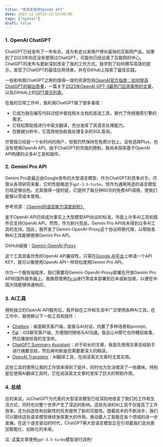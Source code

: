 ```yaml
---
title: "零成本使用OpenAI API"
date: 2023-12-20T15:25:52+08:00
tags: ["openai"]
draft: false
---
```


### 1. OpenAI ChatGPT

ChatGPT已经发布了一年有余，成为有史以来用户增长最快的互联网产品。如果到了2023年你还没有使用过ChatGPT，可能你已经远离了互联网的中心。ChatGPT的发布与更新深刻改变了我的工作方式。我学到了如何撰写高效的提示，发现了ChatGPT的最佳应用场景，并在GitHub上探索了最佳实践。

一些影响我ChatGPT之旅的值得一提的资源包括[OpenAI官方指南：如何提高ChatGPT的输出质量](https://www.huxiu.com/article/2440157.html)，一篇关于[2023年OpenAI GPT-3最热门应用案例的文章](https://blog.wordbot.io/ai-artificial-intelligence/openai-gpt-3-top-22-trending-use-case-ideas-in-2022/)，以及GitHub上的[GPT提示列表](https://github.com/linexjlin/GPTs)。

在我的日常工作中，我利用ChatGPT做了很多事情：
- 它成为我在编写代码过程中查找相关文档的首选工具，替代了传统搜索引擎的需求。
- 它轻松帮助我进行中英文翻译，充分发挥了其语言处理能力。
- 在数据分析中，它高效地协助我处理复杂的SQL查询。

尽管我已经是一个长时间的用户，但我仍然保持在免费计划上，没有选择Plus，也没有使用OpenAI API。由于ChatGPT的充值的限制，我尚未探索基于OpenAI API构建的众多AI工具和插件。

<!--more-->

### 2. Gemini Pro API

Gemini Pro是最近由Google发布的大型语言模型，作为ChatGPT的竞争对手。尽管从各项研究来看，它的性能略逊于`gpt-3.5-turbo`，但作为通用用途的语言模型已经足够出色。尤其值得一提的是，它提供了每分钟60次的免费API调用，使我们能够以零成本使用。

参考资源：[《Gemini的语言能力深度剖析》](https://arxiv.org/abs/2312.11444)

鉴于OpenAI API已经成为事实上大型模型API协议的标准，市面上许多AI工具和插件仅支持OpenAI API。然而，作为新兴竞品，Gemini Pro API尚未得到众多AI工具的支持。因此，我开发了Gemini-OpenAI-Proxy这个协议转换代理，以帮助各种AI工具能够使用Gemini Pro API。

GitHub链接：[Gemini-OpenAI-Proxy](https://github.com/Coderbaobao/gemini-openai-proxy)

这个工具具备优秀的OpenAI API兼容性，只需在[Google AI平台](https://ai.google.dev/)上申请一个API KEY，就可以像使用OpenAI API一样轻松使用Gemini Pro API。

作为一个服务端程序，我们需要将Gemini-OpenAI-Proxy部署在开放Gemini Pro API的国外服务器上。我推荐使用[fly.io](https://fly.io/)进行零成本部署到日本或新加坡，以便在中国大陆能够快速响应。

### 3. AI工具

拥有独立的OpenAI API服务后，我开始在工作和生活中广泛使用各种AI工具。在工作中，我倚赖以下一些工具和插件：

  - [Chatbox](https://chatboxai.app/)：桌面聊天客户端，直接与AI对话，内置了多种场景和prompt。
  - [Pal](https://apps.apple.com/us/app/pal-ai-chat-client/id6447545085)：iOS聊天客户端，方便随时随地与AI沟通。我会让AI帮忙创作睡前故事，然后播放给我的宝宝听。
  - [ChatGPT Summary Assistant](https://chromewebstore.google.com/detail/nnjcoododbeemlmmhbfmmkbneniepaog)：对于较长的文章，我首先使用文章总结助手进行摘要总结，然后再判断是否需要更深入的精读。
  - [OpenAI Translator](https://chrome.google.com/webstore/detail/openai-translator/ogjibjphoadhljaoicdnjnmgokohngcc)：AI翻译工具，在阅读英文文章时尤其实用。

这些工具的使用让我的工作效率得到了提升，同时也为生活增添了一些趣味。特别是在使用AI翻译工具时，它在阅读英文文章时发挥了巨大的帮助作用。

### 4. 总结

总的来说，以ChatGPT为代表的大型语言模型已经深刻地改变了我们的工作和生活方式，同时也对整个世界产生了深远的影响。这些先进的AI工具不仅提高了工作效率，还为创造性和创新性的任务提供了新的可能性。随着技术的不断进步，我们可以期待这些语言模型继续发挥更大的作用，推动着人工智能在各个领域的进一步发展。在这个语言驱动的时代，ChatGPT等大型语言模型正在引领着我们走向更加智能化、创新化的未来。



注: 这篇文章使用`gpt-3.5-turbo`模型进行润色!
